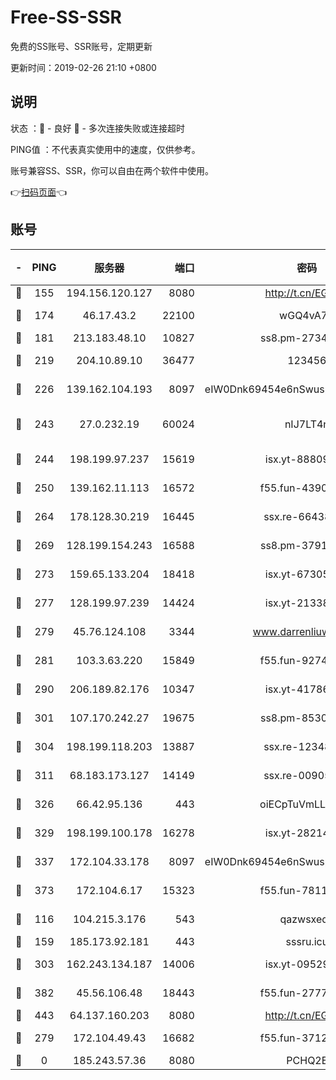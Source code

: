 # Free-SS-SSR

免费的SS账号、SSR账号，定期更新

更新时间：2019-02-26 21:10 +0800

## 说明

状态     ：🙂 - 良好 🙁 - 多次连接失败或连接超时

PING值   ：不代表真实使用中的速度，仅供参考。

账号兼容SS、SSR，你可以自由在两个软件中使用。

👉[扫码页面](https://liesauer.github.io/free-ss-ssr.github.io/)👈

## 账号

|-|PING|服务器|端口|密码|加密方式|区域|
|:----:|:----:|:-----:|-----:|:----:|:----:|:----:|
|🙂|155|194.156.120.127|8080|http://t.cn/EGJIyrl|rc4-md5|RU|
|🙂|174|46.17.43.2|22100|wGQ4vA7D|aes-256-gcm|RU|
|🙂|181|213.183.48.10|10827|ss8.pm-27345710|rc4-md5|RU|
|🙂|219|204.10.89.10|36477|123456|aes-256-cfb|US|
|🙂|226|139.162.104.193|8097|eIW0Dnk69454e6nSwuspv9DmS201tQ0D|aes-256-cfb|JP|
|🙂|243|27.0.232.19|60024|nIJ7LT4n|xchacha20-ietf-poly1305|HK|
|🙂|244|198.199.97.237|15619|isx.yt-88809686|aes-256-cfb|US|
|🙂|250|139.162.11.113|16572|f55.fun-43900311|aes-256-cfb|SG|
|🙂|264|178.128.30.219|16445|ssx.re-66438598|aes-256-cfb|SG|
|🙂|269|128.199.154.243|16588|ss8.pm-37919199|aes-256-cfb|SG|
|🙂|273|159.65.133.204|18418|isx.yt-67305082|aes-256-cfb|SG|
|🙂|277|128.199.97.239|14424|isx.yt-21338454|aes-256-cfb|SG|
|🙂|279|45.76.124.108|3344|www.darrenliuwei.com|aes-256-cfb|AU|
|🙂|281|103.3.63.220|15849|f55.fun-92746572|aes-256-cfb|SG|
|🙂|290|206.189.82.176|10347|isx.yt-41786271|aes-256-cfb|SG|
|🙂|301|107.170.242.27|19675|ss8.pm-85305168|aes-256-cfb|US|
|🙂|304|198.199.118.203|13887|ssx.re-12348828|aes-256-cfb|US|
|🙂|311|68.183.173.127|14149|ssx.re-00905761|aes-256-cfb|US|
|🙂|326|66.42.95.136|443|oiECpTuVmLLxk4Ts|aes-256-cfb|US|
|🙂|329|198.199.100.178|16278|isx.yt-28214890|aes-256-cfb|US|
|🙂|337|172.104.33.178|8097|eIW0Dnk69454e6nSwuspv9DmS201tQ0D|aes-256-cfb|SG|
|🙂|373|172.104.6.17|15323|f55.fun-78116806|aes-256-cfb|US|
|🙂|116|104.215.3.176|543|qazwsxedc|aes-256-gcm|JP|
|🙂|159|185.173.92.181|443|sssru.icu|rc4-md5|RU|
|🙂|303|162.243.134.187|14006|isx.yt-09529412|aes-256-cfb|US|
|🙂|382|45.56.106.48|18443|f55.fun-27772788|aes-256-cfb|US|
|🙂|443|64.137.160.203|8080|http://t.cn/EGJIyrl|rc4-md5|CA|
|🙁|279|172.104.49.43|16682|f55.fun-37126498|aes-256-cfb|SG|
|🙁|0|185.243.57.36|8080|PCHQ2E|rc4-md5|US|
